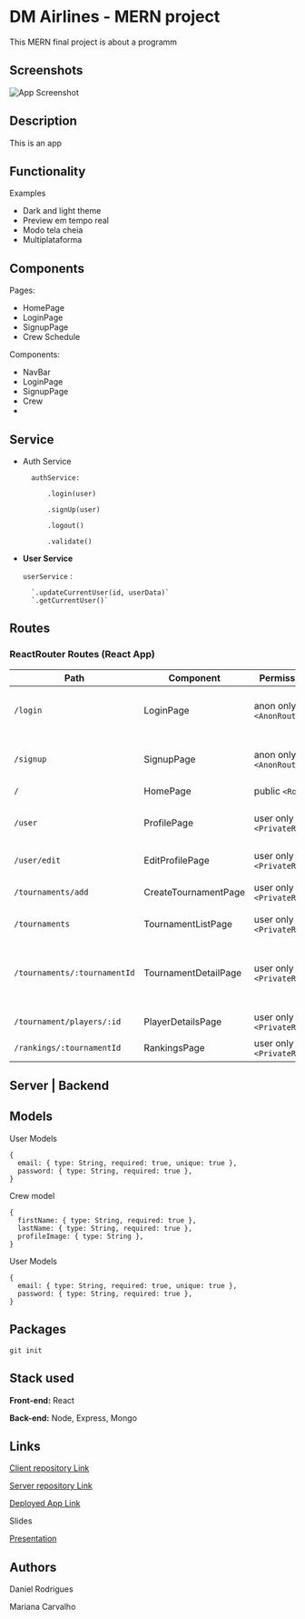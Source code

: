 # DM Airlines - MERN project
This MERN final project is about a programm 


## Screenshots

![App Screenshot](https://via.placeholder.com/468x300?text=App+Screenshot+Here)


## Description
This is an app 
## Functionality
Examples
- Dark and light theme
- Preview em tempo real
- Modo tela cheia
- Multiplataforma


## Components
Pages:

* HomePage
* LoginPage
* SignupPage
* Crew Schedule

Components:
* NavBar
* LoginPage
* SignupPage
* Crew
* 
## Service
* Auth Service

        authService:

            .login(user)

            .signUp(user)

            .logout()

            .validate()

- **User Service**

     `userService` :   

        `.updateCurrentUser(id, userData)`
        `.getCurrentUser()`       
## Routes
### ReactRouter Routes (React App)
| Path                         | Component            | Permissions                | Behavior                                                  |
| ---------------------------- | -------------------- | -------------------------- | --------------------------------------------------------- |
| `/login`                     | LoginPage            | anon only `<AnonRoute>`    | Login form, navigates to home page after login.           |
| `/signup`                    | SignupPage           | anon only  `<AnonRoute>`   | Signup form, navigates to home page after signup.         |
| `/`                          | HomePage             | public `<Route>`           | Home page.                                                |
| `/user`              | ProfilePage          | user only `<PrivateRoute>` | User and player profile for the current user.             |
| `/user/edit`         | EditProfilePage      | user only `<PrivateRoute>` | Edit user profile form.                                   |
| `/tournaments/add`           | CreateTournamentPage | user only `<PrivateRoute>` | Create new tournament form.                               |
| `/tournaments`               | TournamentListPage   | user only `<PrivateRoute>` | Tournaments list.                                         |
| `/tournaments/:tournamentId` | TournamentDetailPage | user only `<PrivateRoute>` | Tournament details. Shows players list and other details. |
| `/tournament/players/:id`    | PlayerDetailsPage    | user only `<PrivateRoute>` | Single player details.                                    |
| `/rankings/:tournamentId`    | RankingsPage         | user only `<PrivateRoute>` | Tournament rankings list.                                 |



## Server | Backend

## Models

User Models
```
{
  email: { type: String, required: true, unique: true },
  password: { type: String, required: true },
}
```
Crew model
```
{
  firstName: { type: String, required: true },
  lastName: { type: String, required: true },
  profileImage: { type: String },
}
```

User Models
```
{
  email: { type: String, required: true, unique: true },
  password: { type: String, required: true },
}
```




## Packages

```
git init

```
## Stack used

**Front-end:** React

**Back-end:** Node, Express, Mongo


## Links

[Client repository Link]()

[Server repository Link]()

[Deployed App Link]()

Slides

[Presentation](https://choosealicense.com/licenses/mit/)
## Authors
Daniel Rodrigues 

Mariana Carvalho




